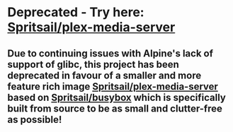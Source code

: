 # Deprecated - Try here: [Spritsail/plex-media-server](https://github.com/Spritsail/plex-media-server)
## Due to continuing issues with Alpine's lack of support of glibc, this project has been deprecated in favour of a smaller and more feature rich image [Spritsail/plex-media-server](https://github.com/Spritsail/plex-media-server) based on [Spritsail/busybox](https://github.com/Spritsail/busybox) which is specifically built from source to be as small and clutter-free as possible!
